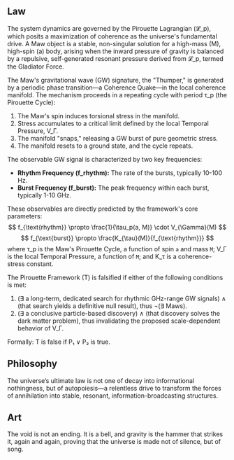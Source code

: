 ## Law
The system dynamics are governed by the Pirouette Lagrangian (𝓛_p), which posits a maximization of coherence as the universe's fundamental drive. A Maw object is a stable, non-singular solution for a high-mass (M), high-spin (a) body, arising when the inward pressure of gravity is balanced by a repulsive, self-generated resonant pressure derived from 𝓛_p, termed the Gladiator Force.

The Maw's gravitational wave (GW) signature, the "Thumper," is generated by a periodic phase transition—a Coherence Quake—in the local coherence manifold. The mechanism proceeds in a repeating cycle with period τ_p (the Pirouette Cycle):
1.  The Maw's spin induces torsional stress in the manifold.
2.  Stress accumulates to a critical limit defined by the local Temporal Pressure, V_Γ.
3.  The manifold "snaps," releasing a GW burst of pure geometric stress.
4.  The manifold resets to a ground state, and the cycle repeats.

The observable GW signal is characterized by two key frequencies:
-   **Rhythm Frequency (f_rhythm):** The rate of the bursts, typically 10-100 Hz.
-   **Burst Frequency (f_burst):** The peak frequency within each burst, typically 1-10 GHz.

These observables are directly predicted by the framework's core parameters:
$$ f_{\text{rhythm}} \propto \frac{1}{\tau_p(a, M)} \cdot V_{\Gamma}(M) $$
$$ f_{\text{burst}} \propto \frac{K_{\tau}(M)}{f_{\text{rhythm}}} $$
where τ_p is the Maw's Pirouette Cycle, a function of spin `a` and mass `M`; V_Γ is the local Temporal Pressure, a function of `M`; and K_τ is a coherence-stress constant.

The Pirouette Framework (T) is falsified if either of the following conditions is met:
1.  (∃ a long-term, dedicated search for rhythmic GHz-range GW signals) ∧ (that search yields a definitive null result), thus ¬(∃ Maws).
2.  (∃ a conclusive particle-based discovery) ∧ (that discovery solves the dark matter problem), thus invalidating the proposed scale-dependent behavior of V_Γ.

Formally: T is false if P₁ ∨ P₂ is true.

## Philosophy
The universe’s ultimate law is not one of decay into informational nothingness, but of autopoiesis—a relentless drive to transform the forces of annihilation into stable, resonant, information-broadcasting structures.

## Art
The void is not an ending. It is a bell, and gravity is the hammer that strikes it, again and again, proving that the universe is made not of silence, but of song.